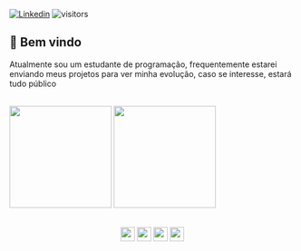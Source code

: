 [![Linkedin](https://img.shields.io/badge/-LinkedIn-blue?style=flat&logo=Linkedin&logoColor=white)](https://www.linkedin.com/in/daniel-de-oliveira-8b0368173/)
![visitors](https://visitor-badge.glitch.me/badge?page_id=harmew.visitor-badge)
<br>

## 🐊 Bem vindo
Atualmente sou um estudante de programação, frequentemente estarei enviando meus projetos para ver minha evolução, caso se interesse, estará tudo público 

<br>

<div>
  <img height="180em" src="https://github-readme-stats.vercel.app/api?username=harmew&show_icons=true&theme=dark&include_all_commits=true&count_private=true"/>
  <img height="180em" src="https://github-readme-stats.vercel.app/api/top-langs/?username=harmew&layout=compact&langs_count=7&theme=dark"/>
</div>

<br>
  
<p align="center">
<img src="https://img.shields.io/badge/html5%20-%23E34F26.svg?&style=for-the-badge&logo=html5&logoColor=white" height="25"/>
<img src="https://img.shields.io/badge/css3%20-%231572B6.svg?&style=for-the-badge&logo=css3&logoColor=white" height="25"/>
<img src="https://img.shields.io/badge/javascript-%23F7DF1E.svg?&style=for-the-badge&logo=javascript&logoColor=black" height="25"/>
<img src="https://img.shields.io/badge/VScode-0078D4?style=for-the-badge&logo=visual%20studio%20code&logoColor=white" height="25"/>
</p>
